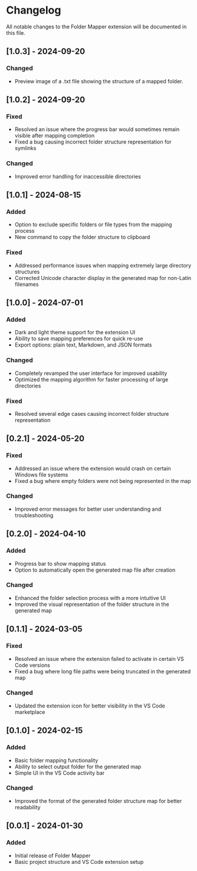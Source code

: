 # Changelog

All notable changes to the Folder Mapper extension will be documented in this file.

## [1.0.3] - 2024-09-20

### Changed

- Preview image of a .txt file showing the structure of a mapped folder.

## [1.0.2] - 2024-09-20

### Fixed

- Resolved an issue where the progress bar would sometimes remain visible after mapping completion
- Fixed a bug causing incorrect folder structure representation for symlinks

### Changed

- Improved error handling for inaccessible directories

## [1.0.1] - 2024-08-15

### Added

- Option to exclude specific folders or file types from the mapping process
- New command to copy the folder structure to clipboard

### Fixed

- Addressed performance issues when mapping extremely large directory structures
- Corrected Unicode character display in the generated map for non-Latin filenames

## [1.0.0] - 2024-07-01

### Added

- Dark and light theme support for the extension UI
- Ability to save mapping preferences for quick re-use
- Export options: plain text, Markdown, and JSON formats

### Changed

- Completely revamped the user interface for improved usability
- Optimized the mapping algorithm for faster processing of large directories

### Fixed

- Resolved several edge cases causing incorrect folder structure representation

## [0.2.1] - 2024-05-20

### Fixed

- Addressed an issue where the extension would crash on certain Windows file systems
- Fixed a bug where empty folders were not being represented in the map

### Changed

- Improved error messages for better user understanding and troubleshooting

## [0.2.0] - 2024-04-10

### Added

- Progress bar to show mapping status
- Option to automatically open the generated map file after creation

### Changed

- Enhanced the folder selection process with a more intuitive UI
- Improved the visual representation of the folder structure in the generated map

## [0.1.1] - 2024-03-05

### Fixed

- Resolved an issue where the extension failed to activate in certain VS Code versions
- Fixed a bug where long file paths were being truncated in the generated map

### Changed

- Updated the extension icon for better visibility in the VS Code marketplace

## [0.1.0] - 2024-02-15

### Added

- Basic folder mapping functionality
- Ability to select output folder for the generated map
- Simple UI in the VS Code activity bar

### Changed

- Improved the format of the generated folder structure map for better readability

## [0.0.1] - 2024-01-30

### Added

- Initial release of Folder Mapper
- Basic project structure and VS Code extension setup
